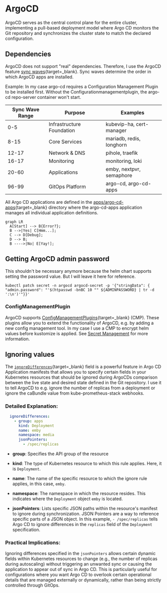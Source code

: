 # ArgoCD

ArgoCD serves as the central control plane for the entire cluster, implementing a pull-based deployment model where Argo CD monitors the Git repository and synchronizes the cluster state to match the declared configuration.

## Dependencies

ArgoCD does not support "real" dependencies. Therefore, I use the ArgoCD feature [sync waves](https://argo-cd.readthedocs.io/en/stable/user-guide/sync-waves/){target=_blank}. Sync waves determine the order in which ArgoCD apps are installed.

Example:
In my case argo-cd requires a Configuration Management Plugin to be installed first. Without the Configurationmanagementplugin, the argo-cd repo-server container won't start.

| Sync Wave Range | Purpose | Examples |
| -- | -- | -- |
| 0-5 | Infrastructure Foundation | kubevip-ha, cert-manager |
| 8-15 | Core Services | mariadb, redis, longhorn |
| 12-17 | Network & DNS | pihole, traefik |
| 16-17 | Monitoring | monitoring, loki |
| 20-60 | Applications | emby, nextpvr, semaphore |
| 96-99 | GitOps Platform | argo-cd, argo-cd-apps |

All Argo CD applications are defined in the [apps/argo-cd-apps](https://github.com/madic-creates/k3s-git-ops/tree/main/apps/argo-cd-apps){target=_blank} directory where the argo-cd-apps application manages all individual application definitions.

``` mermaid
graph LR
  A[Start] --> B{Error?};
  B -->|Yes| C[Hmm...];
  C --> D[Debug];
  D --> B;
  B ---->|No| E[Yay!];
```

## Getting ArgoCD admin password

This shouldn't be necessary anymore because the helm chart supports setting the password value. But I will leave it here for reference.

```shell
kubectl patch secret -n argocd argocd-secret -p '{"stringData": { "admin.password": "'$(htpasswd -bnBC 10 "" ${ADMINPASSWORD} | tr -d ':\n')'"}}'
```

### ConfigManagementPlugin

ArgoCD supports [ConfigManagementPlugins](https://argo-cd.readthedocs.io/en/stable/operator-manual/config-management-plugins/){target=_blank} (CMP). These plugins allow you to extend the functionality of ArgoCD, e.g. by adding a new config management tool. In my case I use a CMP to encrypt helm values before kustomize is applied. See [Secret Management](secretmanagement.md#configuration-of-the-configmanagementplugin) for more information.

## Ignoring values

The [`ignoreDifferences`](https://argo-cd.readthedocs.io/en/stable/user-guide/diffing/){target=_blank} field is a powerful feature in Argo CD Application manifests that allows you to specify certain fields in your Kubernetes resources that should be ignored during ArgoCDs comparison between the live state and desired state defined in the Git repository. I use it to tell ArgoCD to e.g. ignore the number of replicas from a deployment or ignore the caBundle value from kube-prometheus-stack webhooks.

### Detailed Explanation:

```yaml
  ignoreDifferences:
    - group: apps
      kind: Deployment
      name: emby
      namespace: media
      jsonPointers:
        - /spec/replicas
```

- **group**: Specifies the API group of the resource

- **kind**: The type of Kubernetes resource to which this rule applies. Here, it is `Deployment`.

- **name**: The name of the specific resource to which the ignore rule applies, in this case, `emby`.

- **namespace**: The namespace in which the resource resides. This indicates where the `Deployment` object `emby` is located.

- **jsonPointers**: Lists specific JSON paths within the resource's manifest to ignore during synchronization. JSON Pointers are a way to reference specific parts of a JSON object. In this example, `- /spec/replicas` tells Argo CD to ignore differences in the `replicas` field of the `Deployment` specification.

### Practical Implications:

Ignoring differences specified in the `jsonPointers` allows certain dynamic fields within Kubernetes resources to change (e.g., the number of replicas during autoscaling) without triggering an unwanted sync or causing the application to appear out of sync in Argo CD. This is particularly useful for configurations where you want Argo CD to overlook certain operational details that are managed externally or dynamically, rather than being strictly controlled through GitOps.
